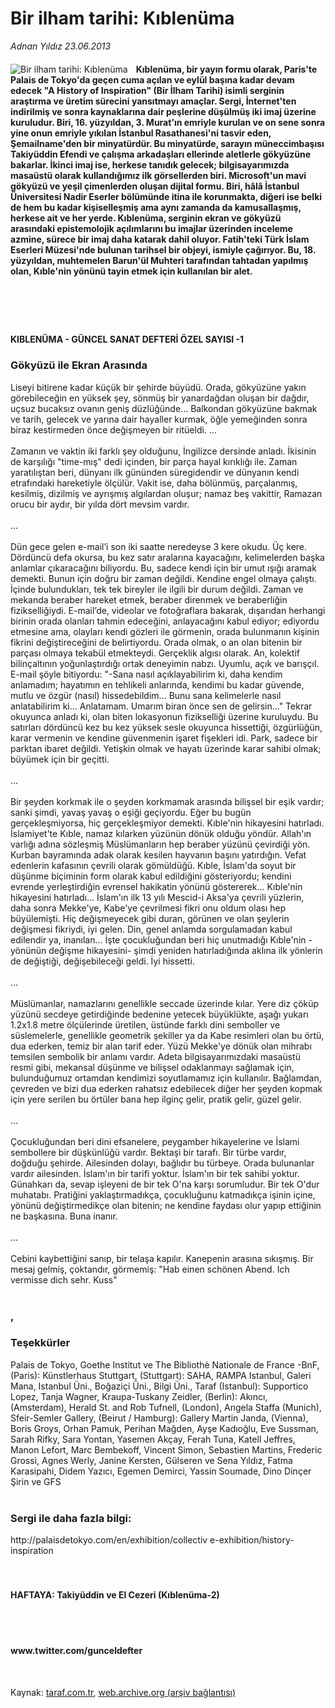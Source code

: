 # Bir ilham tarihi: Kıblenüma

*Adnan Yıldız 23.06.2013*

<div class="yazi"><img align="left" alt="Bir ilham tarihi: Kıblenüma" border="0" src="http://www.taraf.com.tr/fotoraflar/makaleler/bir-ilham-tarihi-kiblenuma_2992_orijinal.jpg" style="border-right-width:10px; border-color:#FFFFFF"/><h4>Kıblenüma, bir yayın formu olarak, Paris'te Palais de Tokyo'da geçen cuma açılan ve eylül başına kadar devam edecek "A History of Inspiration" (Bir İlham Tarihi) isimli serginin araştırma ve üretim sürecini yansıtmayı amaçlar. Sergi, İnternet'ten indirilmiş ve sonra kaynaklarına dair peşlerine düşülmüş iki imaj üzerine kuruludur. Biri, 16. yüzyıldan, 3. Murat’ın emriyle kurulan ve on sene sonra yine onun emriyle yıkılan İstanbul Rasathanesi'ni tasvir eden, Şemailname'den bir minyatürdür. Bu minyatürde, sarayın müneccimbaşısı Takiyüddin Efendi ve çalışma arkadaşları ellerinde aletlerle gökyüzüne bakarlar. İkinci imaj ise, herkese tanıdık gelecek; bilgisayarımızda masaüstü olarak kullandığımız ilk görsellerden biri. Microsoft'un mavi gökyüzü ve yeşil çimenlerden oluşan dijital formu. Biri, hâlâ İstanbul Üniversitesi Nadir Eserler bölümünde itina ile korunmakta, diğeri ise belki de hem bu kadar kişiselleşmiş ama aynı zamanda da kamusallaşmış, herkese ait ve her yerde. Kıblenüma, serginin ekran ve gökyüzü arasındaki epistemolojik açılımlarını bu imajlar üzerinden inceleme azmine, sürece bir imaj daha katarak dahil oluyor. Fatih'teki Türk İslam Eserleri Müzesi'nde bulunan tarihsel bir objeyi, ismiyle çağırıyor. Bu, 18. yüzyıldan, muhtemelen Barun'ül Muhteri tarafından tahtadan yapılmış olan, Kıble'nin yönünü tayin etmek için kullanılan bir alet.<br/></h4><h4><br/></h4><h4><br/></h4><h4>KIBLENÜMA - GÜNCEL SANAT DEFTERİ ÖZEL SAYISI -1</h4><h3>Gökyüzü ile Ekran Arasında</h3>Liseyi bitirene kadar küçük bir şehirde büyüdü. Orada, gökyüzüne yakın görebileceğin en yüksek şey, sönmüş bir yanardağdan oluşan bir dağdır, uçsuz bucaksız ovanın geniş düzlüğünde... Balkondan gökyüzüne bakmak ve tarih, gelecek ve yarına dair hayaller kurmak, öğle yemeğinden sonra biraz kestirmeden önce değişmeyen bir ritüeldi. ...<br/><br/>Zamanın ve vaktin iki farklı şey olduğunu, İngilizce dersinde anladı. İkisinin de karşılığı "time-mış" dedi içinden, bir parça hayal kırıklığı ile. Zaman yaratılıştan beri, dünyanı ilk gününden süregidendir ve dünyanın kendi etrafındaki hareketiyle ölçülür. Vakit ise, daha bölünmüş, parçalanmış, kesilmiş, dizilmiş ve ayrışmış algılardan oluşur; namaz beş vakittir, Ramazan orucu bir aydır, bir yılda dört mevsim vardır.<br/><br/>...<br/><br/>Dün gece gelen e-mail’i son iki saatte neredeyse 3 kere okudu. Üç kere. Dördüncü defa okursa, bu kez satır aralarına kayacağını, kelimelerden başka anlamlar çıkaracağını biliyordu. Bu, sadece kendi için bir umut ışığı aramak demekti. Bunun için doğru bir zaman değildi. Kendine engel olmaya çalıştı. İçinde bulundukları, tek tek bireyler ile ilgili bir durum değildi. Zaman ve mekanda beraber hareket etmek, beraber direnmek ve beraberliğin fizikselliğiydi. E-mail’de, videolar ve fotoğraflara bakarak, dışarıdan herhangi birinin orada olanları tahmin edeceğini, anlayacağını kabul ediyor; ediyordu etmesine ama, olayları kendi gözleri ile görmenin, orada bulunmanın kişinin fikrini değiştireceğini de belirtiyordu. Orada olmak, o an olan bitenin bir parçası olmaya tekabül etmekteydi. Gerçeklik algısı olarak. An, kolektif bilinçaltının yoğunlaştırdığı ortak deneyimin nabzı. Uyumlu, açık ve barışçıl. E-mail şöyle bitiyordu: "-Sana nasıl açıklayabilirim ki, daha kendim anlamadım; hayatımın en tehlikeli anlarında, kendimi bu kadar güvende, mutlu ve özgür (nasıl) hissedebildim... Bunu sana kelimelerle nasıl anlatabilirim ki... Anlatamam. Umarım biran önce sen de gelirsin..." Tekrar okuyunca anladı ki, olan biten lokasyonun fizikselliği üzerine kuruluydu. Bu satırları dördüncü kez bu kez yüksek sesle okuyunca hissettiği, özgürlüğün, karar vermenin ve kendine güvenmenin işaret fişekleri idi. Park, sadece bir parktan ibaret değildi. Yetişkin olmak ve hayatı üzerinde karar sahibi olmak; büyümek için bir geçitti.<br/><br/>...<br/><br/>Bir şeyden korkmak ile o şeyden korkmamak arasında bilişsel bir eşik vardır; sanki şimdi, yavaş yavaş o eşiği geçiyordu. Eğer bu bugün gerçekleşmiyorsa, hiç gerçekleşmiyor demekti. Kıble'nin hikayesini hatırladı. İslamiyet'te Kıble, namaz kılarken yüzünün dönük olduğu yöndür. Allah'ın varlığı adına sözleşmiş Müslümanların hep beraber yüzünü çevirdiği yön. Kurban bayramında adak olarak kesilen hayvanın başını yatırdığın. Vefat edenlerin kafasının çevrili olarak gömüldüğü. Kıble, İslam'da soyut bir düşünme biçiminin form olarak kabul edildiğini gösteriyordu; kendini evrende yerleştirdiğin evrensel hakikatin yönünü göstererek... Kıble'nin hikayesini hatırladı... İslam'ın ilk 13 yılı Mescid-i Aksa'ya çevrili yüzlerin, daha sonra Mekke'ye, Kabe'ye çevrilmesi fikri onu oldum olası hep büyülemişti. Hiç değişmeyecek gibi duran, görünen ve olan şeylerin değişmesi fikriydi, iyi gelen. Din, genel anlamda sorgulamadan kabul edilendir ya, inanılan... İşte çocukluğundan beri hiç unutmadığı Kıble'nin -yönünün değişme hikayesini- şimdi yeniden hatırladığında aklına ilk yönlerin de değiştiği, değişebileceği geldi. İyi hissetti.<br/><br/>...<br/><br/>Müslümanlar, namazlarını genellikle seccade üzerinde kılar. Yere diz çöküp yüzünü secdeye getirdiğinde bedenine yetecek büyüklükte, aşağı yukarı 1.2x1.8 metre ölçülerinde üretilen, üstünde farklı dini semboller ve süslemelerle, genellikle geometrik şekiller ya da Kabe resimleri olan bu örtü, dua ederken, temiz bir alan tarif eder. Yüzü Mekke'ye dönük olan mihrabı temsilen sembolik bir anlamı vardır. Adeta bilgisayarımızdaki masaüstü resmi gibi, mekansal düşünme ve bilişsel odaklanmayı sağlamak için, bulunduğumuz ortamdan kendimizi soyutlamamız için kullanılır. Bağlamdan, çevreden ve bizi dua ederken rahatsız edebilecek diğer her şeyden kopmak için yere serilen bu örtüler bana hep ilginç gelir, pratik gelir, güzel gelir.<br/><br/>...<br/><br/>Çocukluğundan beri dini efsanelere, peygamber hikayelerine ve İslami sembollere bir düşkünlüğü vardır. Bektaşi bir tarafı. Bir türbe vardır, doğduğu şehirde. Ailesinden dolayı, bağlıdır bu türbeye. Orada bulunanlar vardır ailesinden. İslam'ın bir tarifi yoktur. İslam'ın bir tek sahibi yoktur. Günahkarı da, sevap işleyeni de bir tek O'na karşı sorumludur. Bir tek O'dur muhatabı. Pratiğini yaklaştırmadıkça, çocukluğunu katmadıkça işinin içine, yönünü değiştirmedikçe olan bitenin; ne kendine faydası olur yapıp ettiğinin ne başkasına. Buna inanır.<br/><br/>...<br/><br/>Cebini kaybettiğini sanıp, bir telaşa kapılır. Kanepenin arasına sıkışmış. Bir mesaj gelmiş, çoktandır, görmemiş: "Hab einen schönen Abend. Ich vermisse dich sehr. Kuss"<br/><br/><h3>,</h3><h3>Teşekkürler</h3>Palais de Tokyo, Goethe Institut ve The Bibliothè Nationale de France -BnF, (Paris): Künstlerhaus Stuttgart, (Stuttgart): SAHA, RAMPA Istanbul, Galeri Mana, Istanbul Üni., Boğaziçi Üni., Bilgi Üni., Taraf (Istanbul): Supportico Lopez, Tanja Wagner, Kraupa-Tuskany Zeidler, (Berlin): Akıncı, (Amsterdam), Herald St. and Rob Tufnell, (London), Angela Staffa (Munich), Sfeir-Semler Gallery, (Beirut / Hamburg): Gallery Martin Janda, (Vienna), Boris Groys, Orhan Pamuk, Perihan Mağden, Ayşe Kadıoğlu, Eve Sussman, Sarah Rifky, Sara Yontan, Yasemen Akçay, Ferah Tuna, Katell Jeffres, Manon Lefort, Marc Bembekoff, Vincent Simon, Sebastien Martins, Frederic Grossi, Agnes Werly, Janine Kersten, Gülseren ve Sena Yıldız, Fatma Karasipahi, Didem Yazıcı, Egemen Demirci, Yassin Soumade, Dino Dinçer Şirin ve GFS<br/><br/><h3>Sergi ile daha fazla bilgi:</h3>http://palaisdetokyo.com/en/exhibition/collectiv e-exhibition/history-inspiration<br/><br/><br/><h4>HAFTAYA: Takiyüddin ve El Cezeri (Kıblenüma-2)</h4><br/><br/><h4>www.twitter.com/gunceldefter</h4><br/>
</div>

Kaynak: [taraf.com.tr](http://www.taraf.com.tr:80/adnan-yildiz/makale-bir-ilham-tarihi-kiblenuma.htm), [web.archive.org (arşiv bağlantısı)](http://web.archive.org/web/20130727001444/http://www.taraf.com.tr:80/adnan-yildiz/makale-bir-ilham-tarihi-kiblenuma.htm)
